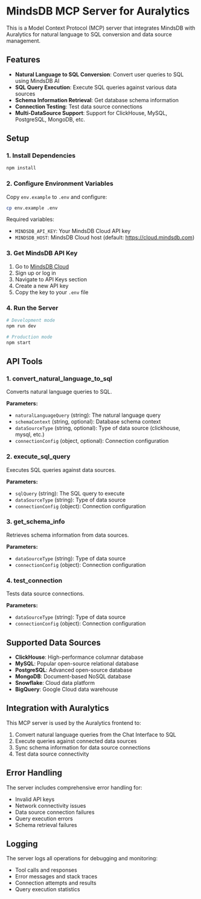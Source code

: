 # MindsDB MCP Server for Auralytics

This is a Model Context Protocol (MCP) server that integrates MindsDB with Auralytics for natural language to SQL conversion and data source management.

## Features

- **Natural Language to SQL Conversion**: Convert user queries to SQL using MindsDB AI
- **SQL Query Execution**: Execute SQL queries against various data sources
- **Schema Information Retrieval**: Get database schema information
- **Connection Testing**: Test data source connections
- **Multi-DataSource Support**: Support for ClickHouse, MySQL, PostgreSQL, MongoDB, etc.

## Setup

### 1. Install Dependencies

```bash
npm install
```

### 2. Configure Environment Variables

Copy `env.example` to `.env` and configure:

```bash
cp env.example .env
```

Required variables:
- `MINDSDB_API_KEY`: Your MindsDB Cloud API key
- `MINDSDB_HOST`: MindsDB Cloud host (default: https://cloud.mindsdb.com)

### 3. Get MindsDB API Key

1. Go to [MindsDB Cloud](https://cloud.mindsdb.com)
2. Sign up or log in
3. Navigate to API Keys section
4. Create a new API key
5. Copy the key to your `.env` file

### 4. Run the Server

```bash
# Development mode
npm run dev

# Production mode
npm start
```

## API Tools

### 1. convert_natural_language_to_sql

Converts natural language queries to SQL.

**Parameters:**
- `naturalLanguageQuery` (string): The natural language query
- `schemaContext` (string, optional): Database schema context
- `dataSourceType` (string, optional): Type of data source (clickhouse, mysql, etc.)
- `connectionConfig` (object, optional): Connection configuration

### 2. execute_sql_query

Executes SQL queries against data sources.

**Parameters:**
- `sqlQuery` (string): The SQL query to execute
- `dataSourceType` (string): Type of data source
- `connectionConfig` (object): Connection configuration

### 3. get_schema_info

Retrieves schema information from data sources.

**Parameters:**
- `dataSourceType` (string): Type of data source
- `connectionConfig` (object): Connection configuration

### 4. test_connection

Tests data source connections.

**Parameters:**
- `dataSourceType` (string): Type of data source
- `connectionConfig` (object): Connection configuration

## Supported Data Sources

- **ClickHouse**: High-performance columnar database
- **MySQL**: Popular open-source relational database
- **PostgreSQL**: Advanced open-source database
- **MongoDB**: Document-based NoSQL database
- **Snowflake**: Cloud data platform
- **BigQuery**: Google Cloud data warehouse

## Integration with Auralytics

This MCP server is used by the Auralytics frontend to:

1. Convert natural language queries from the Chat Interface to SQL
2. Execute queries against connected data sources
3. Sync schema information for data source connections
4. Test data source connectivity

## Error Handling

The server includes comprehensive error handling for:
- Invalid API keys
- Network connectivity issues
- Data source connection failures
- Query execution errors
- Schema retrieval failures

## Logging

The server logs all operations for debugging and monitoring:
- Tool calls and responses
- Error messages and stack traces
- Connection attempts and results
- Query execution statistics
